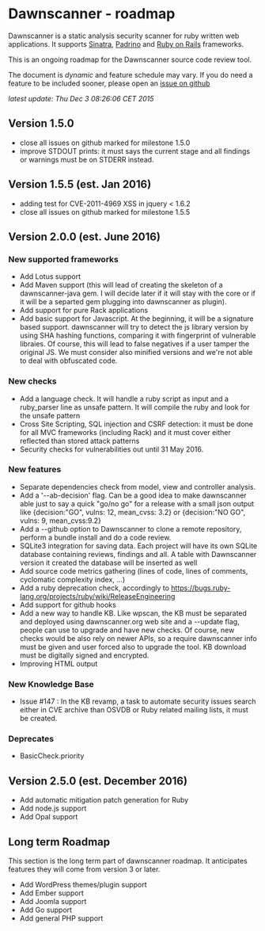 # Dawnscanner - roadmap

Dawnscanner is a static analysis security scanner for ruby written web applications.
It supports [Sinatra](http://www.sinatrarb.com),
[Padrino](http://www.padrinorb.com) and [Ruby on Rails](http://rubyonrails.org)
frameworks.

This is an ongoing roadmap for the Dawnscanner source code review tool.

The document is _dynamic_ and feature schedule may vary. If you do need a
feature to be included sooner, please open an [issue on
github](https://github.com/thesp0nge/dawnscanner/issues/new)

_latest update: Thu Dec  3 08:26:06 CET 2015_

## Version 1.5.0

* close all issues on github marked for milestone 1.5.0
* improve STDOUT prints: it must says the current stage and all findings or
  warnings must be on STDERR instead.

## Version 1.5.5 (est. Jan 2016)

* adding test for CVE-2011-4969  XSS in jquery < 1.6.2
* close all issues on github marked for milestone 1.5.5


## Version 2.0.0 (est. June 2016)

### New supported frameworks

* Add Lotus support
* Add Maven support (this will lead of creating the skeleton of a
  dawnscanner-java gem. I will decide later if it will stay with the core or if
  it will be a separted gem plugging into dawnscanner as plugin).
* Add support for pure Rack applications
* Add basic support for Javascript. At the beginning, it will be a signature
  based support. dawnscanner will try to detect the js library version by using
  SHA hashing functions, comparing it with fingerprint of vulnerable libraies.
  Of course, this will lead to false negatives if a user tamper the original
  JS. We must consider also minified versions and we're not able to deal with
  obfuscated code.

### New checks

* Add a language check. It will handle a ruby script as input and a
  ruby\_parser line as unsafe pattern. It will compile the ruby and look for
  the unsafe pattern
* Cross Site Scripting, SQL injection and CSRF detection: it must be done for
  all MVC frameworks (including Rack) and it must cover either reflected than
  stored attack patterns
* Security checks for vulnerabilities out until 31 May 2016.

### New features

* Separate dependencies check from model, view and controller analysis.
* Add a '--ab-decision' flag. Can be a good idea to make dawnscanner able just
  to say a quick "go/no go" for a release with a small json output like
  {decision:"GO", vulns: 12, mean\_cvss: 3.2} or {decision:"NO GO", vulns: 9,
  mean\_cvss:9.2}
* Add a --github option to Dawnscanner to clone a remote repository, perform
  a bundle install and do a code review.
* SQLite3 integration for saving data. Each project will have its own SQLite
  database containing reviews, findings and all. A table with Dawnscanner
  version it created the database will be inserted as well
* Add source code metrics gathering (lines of code, lines of comments,
  cyclomatic complexity index, ...)
* Add a ruby deprecation check, accordingly to
  https://bugs.ruby-lang.org/projects/ruby/wiki/ReleaseEngineering
* Add support for github hooks
* Add a new way to handle KB. Like wpscan, the KB must be separated and
  deployed using dawnscanner.org web site and a --update flag, people can use
  to upgrade and have new checks. Of course, new checks would be also rely on
  newer APIs, so a require dawnscanner info must be given and user forced also
  to upgrade the tool. KB download must be digitally signed and encrypted.
* Improving HTML output

### New Knowledge Base

* Issue #147 : In the KB revamp, a task to automate security issues search
  either in CVE archive than OSVDB or Ruby related mailing lists, it must be
  created.

### Deprecates

* BasicCheck.priority

## Version 2.5.0 (est. December 2016)

* Add automatic mitigation patch generation for Ruby
* Add node.js support
* Add Opal support

## Long term Roadmap

This section is the long term part of dawnscanner roadmap. It anticipates
features they will come from version 3 or later.

* Add WordPress themes/plugin support
* Add Ember support
* Add Joomla support
* Add Go support
* Add general PHP support
